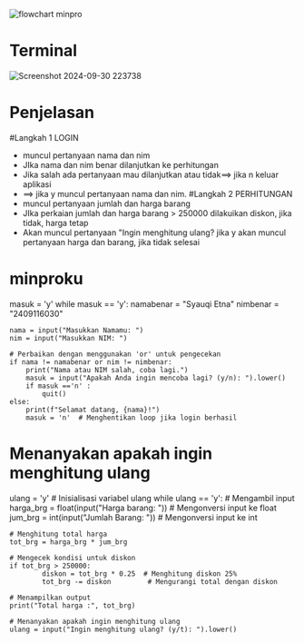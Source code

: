 ![flowchart minpro](https://github.com/user-attachments/assets/91018ebe-204a-437e-998f-7f80a856b0cf)
# Terminal
![Screenshot 2024-09-30 223738](https://github.com/user-attachments/assets/ce2af43d-dc52-4b43-bc8c-f954c86f8a91)
# Penjelasan
#Langkah 1 LOGIN
- muncul pertanyaan nama dan nim
- JIka nama dan nim benar dilanjutkan ke perhitungan
- Jika salah ada pertanyaan mau dilanjutkan atau tidak==> jika n keluar aplikasi
- ==> jika y muncul pertanyaan nama dan nim.
#Langkah 2 PERHITUNGAN
- muncul pertanyaan jumlah dan harga barang
- JIka perkaian jumlah dan harga barang > 250000 dilakuikan diskon, jika tidak, harga tetap
- Akan muncul pertanyaan "Ingin menghitung ulang? jika y akan muncul pertanyaan harga dan barang, jika tidak selesai

# minproku
masuk = 'y'
while masuk == 'y':
    namabenar = "Syauqi Etna"
    nimbenar = "2409116030"
    
    nama = input("Masukkan Namamu: ")
    nim = input("Masukkan NIM: ")
    
    # Perbaikan dengan menggunakan 'or' untuk pengecekan
    if nama != namabenar or nim != nimbenar:
        print("Nama atau NIM salah, coba lagi.")
        masuk = input("Apakah Anda ingin mencoba lagi? (y/n): ").lower()
        if masuk =='n' :
            quit()
    else:
        print(f"Selamat datang, {nama}!")
        masuk = 'n'  # Menghentikan loop jika login berhasil

# Menanyakan apakah ingin menghitung ulang
ulang = 'y'  # Inisialisasi variabel ulang
while ulang == 'y':
    # Mengambil input
    harga_brg = float(input("Harga barang: "))  # Mengonversi input ke float
    jum_brg = int(input("Jumlah Barang: "))      # Mengonversi input ke int

    # Menghitung total harga
    tot_brg = harga_brg * jum_brg

    # Mengecek kondisi untuk diskon
    if tot_brg > 250000:
            diskon = tot_brg * 0.25  # Menghitung diskon 25%
            tot_brg -= diskon         # Mengurangi total dengan diskon

    # Menampilkan output
    print("Total harga :", tot_brg)

    # Menanyakan apakah ingin menghitung ulang
    ulang = input("Ingin menghitung ulang? (y/t): ").lower()


